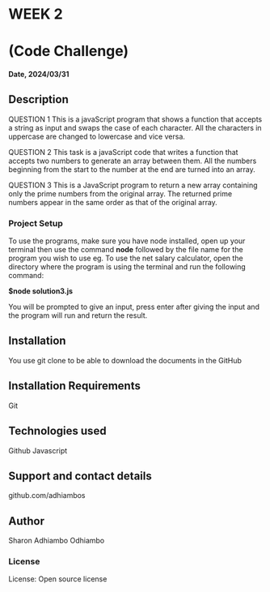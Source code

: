 # WEEK 2
# (Code Challenge)

#### Date, 2024/03/31


## Description
QUESTION 1
This is a javaScript program that shows a function that accepts a string as input and swaps the case of each character. All the characters in uppercase are changed to lowercase and vice versa.

QUESTION 2
This task is a javaScript code that writes a function that accepts two numbers to generate an array between them. All the numbers beginning from the start to the number at the end are turned into an array.

QUESTION 3
This is a JavaScript program to return a new array containing only the prime numbers from the original array. The returned prime numbers appear in the same order as that of the original array.

### Project Setup

To use the programs, make sure you have node installed, open up your terminal then use the command **node** followed by the file name for the program you wish to use eg.
To use the net salary calculator, open the directory where the program is using the terminal and run the following command:

**$node solution3.js** 

You will be prompted to give an input, press enter after giving the input and the program will run and return the result.


## Installation
You use git clone to be able to download the documents in the GitHub

## Installation Requirements
Git


## Technologies used
Github
Javascript

## Support and contact details
github.com/adhiambos

## Author
Sharon Adhiambo Odhiambo
### License
License: Open source license

















